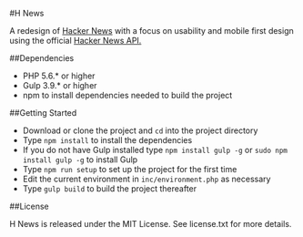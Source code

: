 #H News

A redesign of [Hacker News](http://news.ycombinator.com) with a focus on usability and mobile first design using the official [Hacker News API.](https://github.com/HackerNews/API)

##Dependencies

* PHP 5.6.* or higher
* Gulp 3.9.* or higher 
* npm to install dependencies needed to build the project

##Getting Started

* Download or clone the project and `cd` into the project directory
* Type `npm install` to install the dependencies
* If you do not have Gulp installed type `npm install gulp -g` or `sudo npm install gulp -g` to install Gulp
* Type `npm run setup` to set up the project for the first time
* Edit the current environment in `inc/environment.php` as necessary
* Type `gulp build` to build the project thereafter

##License

H News is released under the MIT License. See license.txt for more details.